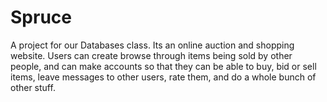 Spruce
======

A project for our Databases class. Its an online auction and shopping website. Users can create browse through items being sold by other people, and can make accounts so that they can be able to buy, bid or sell items, leave messages to other users, rate them, and do a whole bunch of other stuff.

